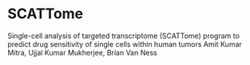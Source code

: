 # SCATTome
Single-cell analysis of targeted transcriptome (SCATTome) program to predict drug sensitivity of single cells within human tumors
Amit Kumar Mitra, Ujjal Kumar Mukherjee, Brian Van Ness
